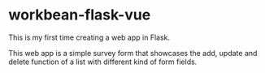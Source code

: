 # workbean-flask-vue

This is my first time creating a web app in Flask.

This web app is a simple survey form that showcases the add, update and delete function of a list with different kind of form fields.
